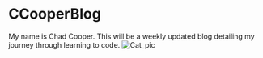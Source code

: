 # CCooperBlog
My name is Chad Cooper. This will be a weekly updated blog detailing my journey through learning to code.
![Cat_pic](https://user-images.githubusercontent.com/98066630/151590975-aa3e5b1b-a8ed-4701-9b70-c2f66e4985d1.JPG)

